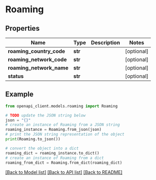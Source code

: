 # Roaming


## Properties

Name | Type | Description | Notes
------------ | ------------- | ------------- | -------------
**roaming_country_code** | **str** |  | [optional] 
**roaming_network_code** | **str** |  | [optional] 
**roaming_network_name** | **str** |  | [optional] 
**status** | **str** |  | [optional] 

## Example

```python
from openapi_client.models.roaming import Roaming

# TODO update the JSON string below
json = "{}"
# create an instance of Roaming from a JSON string
roaming_instance = Roaming.from_json(json)
# print the JSON string representation of the object
print(Roaming.to_json())

# convert the object into a dict
roaming_dict = roaming_instance.to_dict()
# create an instance of Roaming from a dict
roaming_from_dict = Roaming.from_dict(roaming_dict)
```
[[Back to Model list]](../README.md#documentation-for-models) [[Back to API list]](../README.md#documentation-for-api-endpoints) [[Back to README]](../README.md)



